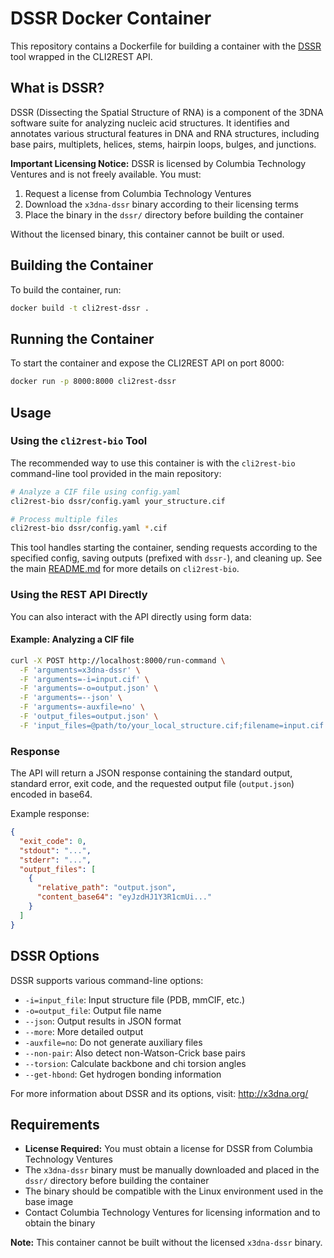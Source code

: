 # DSSR Docker Container

This repository contains a Dockerfile for building a container with the [DSSR](http://x3dna.org/) tool wrapped in the CLI2REST API.

## What is DSSR?

DSSR (Dissecting the Spatial Structure of RNA) is a component of the 3DNA software suite for analyzing nucleic acid structures. It identifies and annotates various structural features in DNA and RNA structures, including base pairs, multiplets, helices, stems, hairpin loops, bulges, and junctions.

**Important Licensing Notice:** DSSR is licensed by Columbia Technology Ventures and is not freely available. You must:
1. Request a license from Columbia Technology Ventures
2. Download the `x3dna-dssr` binary according to their licensing terms
3. Place the binary in the `dssr/` directory before building the container

Without the licensed binary, this container cannot be built or used.

## Building the Container

To build the container, run:

```bash
docker build -t cli2rest-dssr .
```

## Running the Container

To start the container and expose the CLI2REST API on port 8000:

```bash
docker run -p 8000:8000 cli2rest-dssr
```

## Usage

### Using the `cli2rest-bio` Tool

The recommended way to use this container is with the `cli2rest-bio` command-line tool provided in the main repository:

```bash
# Analyze a CIF file using config.yaml
cli2rest-bio dssr/config.yaml your_structure.cif

# Process multiple files
cli2rest-bio dssr/config.yaml *.cif
```

This tool handles starting the container, sending requests according to the specified config, saving outputs (prefixed with `dssr-`), and cleaning up. See the main [README.md](../README.md) for more details on `cli2rest-bio`.

### Using the REST API Directly

You can also interact with the API directly using form data:

#### Example: Analyzing a CIF file

```bash
curl -X POST http://localhost:8000/run-command \
  -F 'arguments=x3dna-dssr' \
  -F 'arguments=-i=input.cif' \
  -F 'arguments=-o=output.json' \
  -F 'arguments=--json' \
  -F 'arguments=-auxfile=no' \
  -F 'output_files=output.json' \
  -F 'input_files=@path/to/your_local_structure.cif;filename=input.cif'
```

### Response

The API will return a JSON response containing the standard output, standard error, exit code, and the requested output file (`output.json`) encoded in base64.

Example response:

```json
{
  "exit_code": 0,
  "stdout": "...",
  "stderr": "...",
  "output_files": [
    {
      "relative_path": "output.json",
      "content_base64": "eyJzdHJ1Y3R1cmUi..."
    }
  ]
}
```

## DSSR Options

DSSR supports various command-line options:

- `-i=input_file`: Input structure file (PDB, mmCIF, etc.)
- `-o=output_file`: Output file name
- `--json`: Output results in JSON format
- `--more`: More detailed output
- `-auxfile=no`: Do not generate auxiliary files
- `--non-pair`: Also detect non-Watson-Crick base pairs
- `--torsion`: Calculate backbone and chi torsion angles
- `--get-hbond`: Get hydrogen bonding information

For more information about DSSR and its options, visit: http://x3dna.org/

## Requirements

- **License Required:** You must obtain a license for DSSR from Columbia Technology Ventures
- The `x3dna-dssr` binary must be manually downloaded and placed in the `dssr/` directory before building the container
- The binary should be compatible with the Linux environment used in the base image
- Contact Columbia Technology Ventures for licensing information and to obtain the binary

**Note:** This container cannot be built without the licensed `x3dna-dssr` binary.
